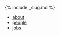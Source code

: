 {% include _slug.md %}

<nav>
    <ul class="submenu">
        <li class="{% if slug == 'about' %}current{% endif %}"><a href="/about">about</a></li>
        <li class="{% if slug == 'people' %}current{% endif %}"><a href="/about/people">people</a></li>
        <li class="{% if slug == 'jobs' %}current{% endif %}"><a href="/about/jobs">jobs</a></li>
    </ul>
</nav>
